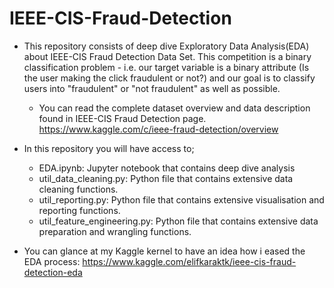 # IEEE-CIS-Fraud-Detection

* This repository consists of deep dive Exploratory Data Analysis(EDA) about IEEE-CIS Fraud Detection Data Set. This competition is a binary classification problem - i.e. our target variable is a binary attribute (Is the user making the click fraudulent or not?) and our goal is to classify users into "fraudulent" or "not fraudulent" as well as possible. 
  * You can read the complete dataset overview and data description found in IEEE-CIS Fraud Detection page. https://www.kaggle.com/c/ieee-fraud-detection/overview 

*  In this repository you will have access to;
   * EDA.ipynb: Jupyter notebook that contains deep dive analysis
   * util_data_cleaning.py: Python file that contains extensive data cleaning functions.
   * util_reporting.py: Python file that contains extensive visualisation and reporting functions.
   * util_feature_engineering.py: Python file that contains extensive data preparation and wrangling functions.

* You can glance at my Kaggle kernel to have an idea how i eased the EDA process: https://www.kaggle.com/elifkaraktk/ieee-cis-fraud-detection-eda 




